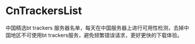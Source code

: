 # CnTrackersList
中国精选bt trackers 服务器名单，每天在中国服务器上进行可用性检测，去掉中国地区不可使用bt trackers服务，避免频繁错误请求，更好更快的下载体验。
